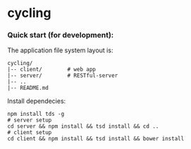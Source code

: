 # cycling

### Quick start (for development):

The application file system layout is:
```
cycling/
|-- client/        # web app
|-- server/        # RESTful-server
|-- ..
|-- README.md
```

Install dependecies:
```shell
npm install tds -g
# server setup
cd server && npm install && tsd install && cd ..
# client setup
cd client && npm install && tsd install && bower install
```
